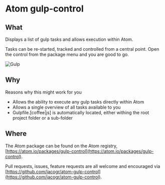 # Atom gulp-control

## What

Displays a list of gulp tasks and allows execution within Atom.

Tasks can be re-started, tracked and controlled from a central point. Open the control from the package menu and you are good to go.

![Gulp](https://raw.githubusercontent.com/jacogr/atom-gulp-control/master/screenshots/gulp-01.png)

## Why

Reasons why this might work for you

- Allows the ability to execute any gulp tasks directly within Atom
- Allows a single overview of all tasks available to you
- Gulpfile.[coffee|js] is automatically located, either withing the root project folder or a sub-folder

## Where

The Atom package can be found on the Atom registry, [https://atom.io/packages/gulp-control](https://atom.io/packages/gulp-control).

Pull requests, issues, feature requests are all welcome and encouraged via [https://github.com/jacogr/atom-gulp-control](https://github.com/jacogr/atom-gulp-control).
